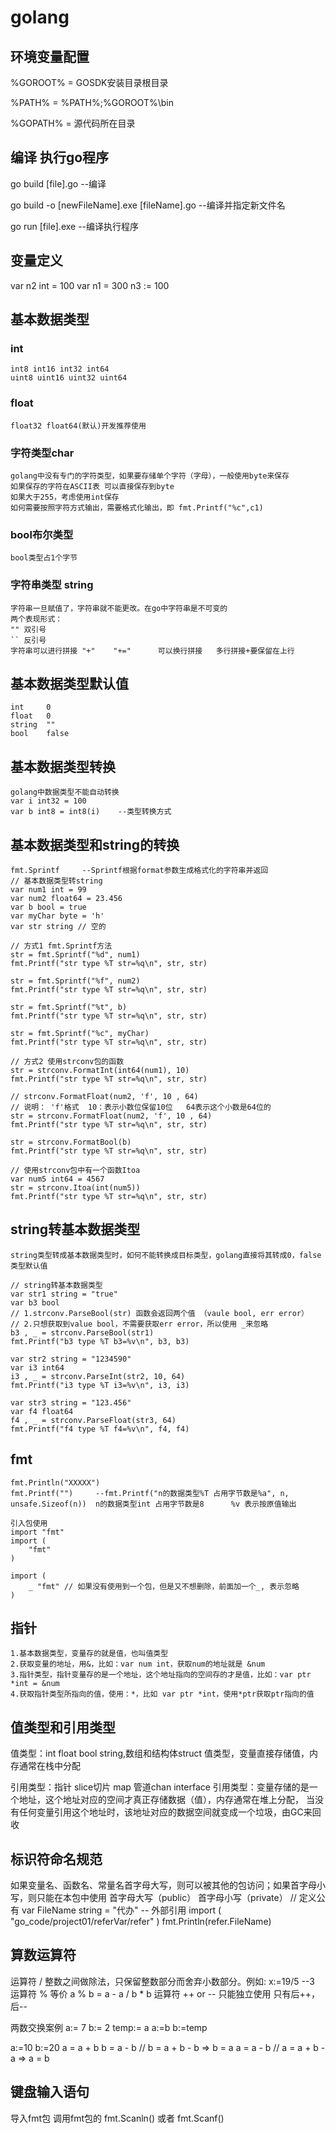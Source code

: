 # golang

## 环境变量配置

%GOROOT% = GOSDK安装目录根目录

%PATH% = %PATH%;%GOROOT%\bin

%GOPATH% = 源代码所在目录

## 编译 执行go程序

go build [file].go      --编译

go build -o [newFileName].exe [fileName].go   --编译并指定新文件名

go run [file].exe    --编译执行程序

## 变量定义

var n2 int = 100
var n1 = 300
n3 := 100

## 基本数据类型

### int

    int8 int16 int32 int64
    uint8 uint16 uint32 uint64

### float

    float32 float64(默认)开发推荐使用

### 字符类型char

    golang中没有专门的字符类型，如果要存储单个字符（字母），一般使用byte来保存
    如果保存的字符在ASCII表 可以直接保存到byte
    如果大于255，考虑使用int保存
    如何需要按照字符方式输出，需要格式化输出，即 fmt.Printf("%c",c1)

### bool布尔类型

    bool类型占1个字节

### 字符串类型 string

    字符串一旦赋值了，字符串就不能更改。在go中字符串是不可变的
    两个表现形式：
    "" 双引号
    `` 反引号
    字符串可以进行拼接 "+"    "+="      可以换行拼接   多行拼接+要保留在上行

## 基本数据类型默认值

    int     0
    float   0
    string  ""
    bool    false

## 基本数据类型转换

    golang中数据类型不能自动转换
    var i int32 = 100
    var b int8 = int8(i)    --类型转换方式

## 基本数据类型和string的转换

    fmt.Sprintf     --Sprintf根据format参数生成格式化的字符串并返回
    // 基本数据类型转string
    var num1 int = 99
    var num2 float64 = 23.456
    var b bool = true
    var myChar byte = 'h'
    var str string // 空的

    // 方式1 fmt.Sprintf方法
    str = fmt.Sprintf("%d", num1)
    fmt.Printf("str type %T str=%q\n", str, str)

    str = fmt.Sprintf("%f", num2)
    fmt.Printf("str type %T str=%q\n", str, str)

    str = fmt.Sprintf("%t", b)
    fmt.Printf("str type %T str=%q\n", str, str)

    str = fmt.Sprintf("%c", myChar)
    fmt.Printf("str type %T str=%q\n", str, str)

    // 方式2 使用strconv包的函数
    str = strconv.FormatInt(int64(num1), 10)
    fmt.Printf("str type %T str=%q\n", str, str)

    // strconv.FormatFloat(num2, 'f', 10 , 64)
    // 说明： 'f'格式  10：表示小数位保留10位   64表示这个小数是64位的
    str = strconv.FormatFloat(num2, 'f', 10 , 64)
    fmt.Printf("str type %T str=%q\n", str, str)

    str = strconv.FormatBool(b)
    fmt.Printf("str type %T str=%q\n", str, str)

    // 使用strconv包中有一个函数Itoa
    var num5 int64 = 4567
    str = strconv.Itoa(int(num5))
    fmt.Printf("str type %T str=%q\n", str, str)

## string转基本数据类型

    string类型转成基本数据类型时，如何不能转换成目标类型，golang直接将其转成0，false 类型默认值

    // string转基本数据类型
    var str1 string = "true"
    var b3 bool
    // 1.strconv.ParseBool(str) 函数会返回两个值 （vaule bool, err error）
    // 2.只想获取到value bool，不需要获取err error，所以使用 _来忽略
    b3 , _ = strconv.ParseBool(str1)
    fmt.Printf("b3 type %T b3=%v\n", b3, b3)

    var str2 string = "1234590"
    var i3 int64
    i3 , _ = strconv.ParseInt(str2, 10, 64)
    fmt.Printf("i3 type %T i3=%v\n", i3, i3)

    var str3 string = "123.456"
    var f4 float64
    f4 , _ = strconv.ParseFloat(str3, 64)
    fmt.Printf("f4 type %T f4=%v\n", f4, f4)

## fmt

    fmt.Println("XXXXX")
    fmt.Printf("")     --fmt.Printf("n的数据类型%T 占用字节数是%a", n, unsafe.Sizeof(n))  n的数据类型int 占用字节数是8      %v 表示按原值输出

    引入包使用
    import "fmt"
    import (
        "fmt"
    )

    import (
        _ "fmt" // 如果没有使用到一个包，但是又不想删除，前面加一个_, 表示忽略
    )

## 指针

    1.基本数据类型，变量存的就是值，也叫值类型
    2.获取变量的地址，用&，比如：var num int，获取num的地址就是 &num
    3.指针类型，指针变量存的是一个地址，这个地址指向的空间存的才是值，比如：var ptr *int = &num
    4.获取指针类型所指向的值，使用：*，比如 var ptr *int，使用*ptr获取ptr指向的值

## 值类型和引用类型

值类型：int float bool string,数组和结构体struct
值类型，变量直接存储值，内存通常在栈中分配

引用类型：指针 slice切片 map 管道chan interface
引用类型：变量存储的是一个地址，这个地址对应的空间才真正存储数据（值），内存通常在堆上分配，
当没有任何变量引用这个地址时，该地址对应的数据空间就变成一个垃圾，由GC来回收

## 标识符命名规范

如果变量名、函数名、常量名首字母大写，则可以被其他的包访问；如果首字母小写，则只能在本包中使用
首字母大写（public） 首字母小写（private）
    // 定义公有
    var FileName string = "代办"
    -- 外部引用
    import (
        "go_code/project01/referVar/refer"
    )
    fmt.Println(refer.FileName)

## 算数运算符
运算符  /           整数之间做除法，只保留整数部分而舍弃小数部分。例如: x:=19/5    --3
运算符  %           等价 a % b = a - a / b * b
运算符 ++ or --     只能独立使用  只有后++，后--

两数交换案例
a:= 7
b:= 2
temp:= a
a:=b
b:=temp

a:=10
b:=20
a = a + b
b = a - b   // b = a + b - b  => b = a
a = a - b   // a = a + b - a  => a = b

## 键盘输入语句
导入fmt包
调用fmt包的 fmt.Scanln() 或者 fmt.Scanf()
